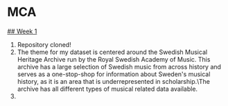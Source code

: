 # MCA

[## Week 1](static/week1.md)


1. Repository cloned!
2. The theme for my dataset is centered around the Swedish Musical Heritage Archive run by the Royal Swedish Academy of Music. This archive has a large selection of Swedish music from across history and serves as a one-stop-shop for information about Sweden's musical history, as it is an area that is underrepresented in scholarship.\The archive has all different types of musical related data available. 
3. 
